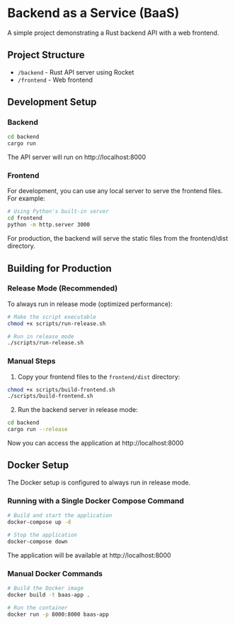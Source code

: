 # Backend as a Service (BaaS)

A simple project demonstrating a Rust backend API with a web frontend.

## Project Structure

- `/backend` - Rust API server using Rocket
- `/frontend` - Web frontend 

## Development Setup

### Backend

```bash
cd backend
cargo run
```

The API server will run on http://localhost:8000

### Frontend

For development, you can use any local server to serve the frontend files. For example:

```bash
# Using Python's built-in server
cd frontend
python -m http.server 3000
```

For production, the backend will serve the static files from the frontend/dist directory.

## Building for Production

### Release Mode (Recommended)

To always run in release mode (optimized performance):

```bash
# Make the script executable
chmod +x scripts/run-release.sh

# Run in release mode
./scripts/run-release.sh
```

### Manual Steps

1. Copy your frontend files to the `frontend/dist` directory:

```bash
chmod +x scripts/build-frontend.sh
./scripts/build-frontend.sh
```

2. Run the backend server in release mode:

```bash
cd backend
cargo run --release
```

Now you can access the application at http://localhost:8000

## Docker Setup

The Docker setup is configured to always run in release mode.

### Running with a Single Docker Compose Command

```bash
# Build and start the application
docker-compose up -d

# Stop the application
docker-compose down
```

The application will be available at http://localhost:8000

### Manual Docker Commands

```bash
# Build the Docker image
docker build -t baas-app .

# Run the container
docker run -p 8000:8000 baas-app
```

